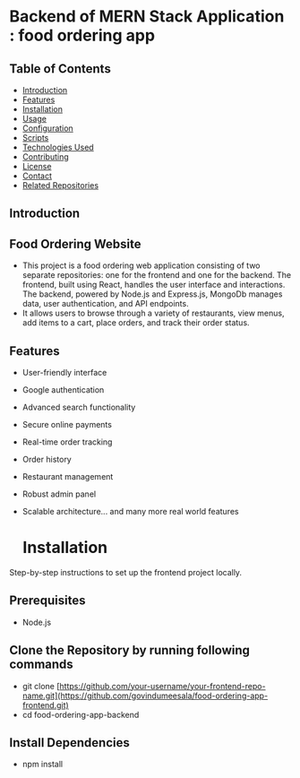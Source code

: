 # Backend of MERN Stack Application : food ordering app

## Table of Contents

- [Introduction](#introduction)
- [Features](#features)
- [Installation](#installation)
- [Usage](#usage)
- [Configuration](#configuration)
- [Scripts](#scripts)
- [Technologies Used](#technologies-used)
- [Contributing](#contributing)
- [License](#license)
- [Contact](#contact)
- [Related Repositories](#related-repositories)

## Introduction

## Food Ordering Website
- This project is a food ordering web application consisting of two separate repositories: one for the frontend and one for the backend. The frontend, built using React, handles the user interface and interactions. The backend, powered by Node.js and Express.js, MongoDb manages data, user authentication, and API endpoints.
- It allows users to browse through a variety of restaurants, view menus, add items to a cart, place orders, and track their order status.

## Features

- User-friendly interface
- Google authentication
- Advanced search functionality
- Secure online payments
- Real-time order tracking
- Order history
- Restaurant management
- Robust admin panel
- Scalable architecture... and many more real world features

  # Installation

Step-by-step instructions to set up the frontend project locally.

## Prerequisites
- Node.js
  
## Clone the Repository by running following commands
- git clone [https://github.com/your-username/your-frontend-repo-name.git](https://github.com/govindumeesala/food-ordering-app-frontend.git)
- cd food-ordering-app-backend

## Install Dependencies

- npm install

